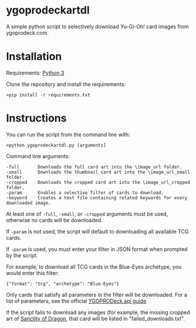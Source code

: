 # ygoprodeckartdl

A simple python script to selectively download Yu-Gi-Oh! card images from ygoprodeck.com.

# Installation
Requirements: <a href="https://www.python.org/downloads/">Python 3</a>

Clone the repository and install the requirements:
```
>pip install -r requirements.txt
```

# Instructions
You can run the script from the command line with:
```
>python ygoprodeckartdl.py [arguments]
``` 

Command line arguments:
```
-full		Downloads the full card art into the \image_url folder.
-small		Downloads the thumbnail card art into the \image_url_small folder.
-cropped	Downloads the cropped card art into the \image_url_cropped folder.
-param		Enables a selective filter of cards to download.
-keyword	Creates a text file containing related keywords for every downloaded image.
```
At least one of `-full`, `-small`, or `-cropped` arguments must be used, otherwise no cards will be downloaded.

If `-param` is not used, the script will default to downloading all available TCG cards.

If `-param` is used, you must enter your filter in JSON format when prompted by the script.

For example, to download all TCG cards in the Blue-Eyes archetype, you would enter this filter:
```
{"format": "tcg", "archetype": "Blue-Eyes"}
```
Only cards that satisfy all parameters in the filter will be downloaded. For a list of parameters, see the official <a href="https://ygoprodeck.com/api-guide/">YGOPRODeck api guide</a>.

If the script fails to download any images (for example, the missing cropped art of <a href="https://ygoprodeck.com/card/sanctity-of-dragon-8825">Sanctity of Dragon</a>, that card will be listed in "failed_downloads.txt".